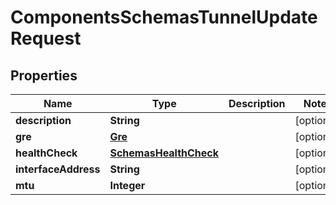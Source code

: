 # ComponentsSchemasTunnelUpdateRequest

## Properties
Name | Type | Description | Notes
------------ | ------------- | ------------- | -------------
**description** | **String** |  |  [optional]
**gre** | [**Gre**](Gre.md) |  |  [optional]
**healthCheck** | [**SchemasHealthCheck**](SchemasHealthCheck.md) |  |  [optional]
**interfaceAddress** | **String** |  |  [optional]
**mtu** | **Integer** |  |  [optional]
